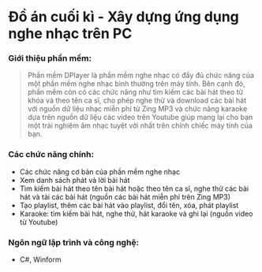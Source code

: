 # Đồ án cuối kì - Xây dựng ứng dụng nghe nhạc trên PC

### Giới thiệu phần mềm:
> Phần mềm DPlayer là phần mềm nghe nhạc có đầy đủ chức năng của một phần mềm nghe nhạc bình thường trên máy tính. Bên cạnh đó, phần mềm còn có các chức năng như tìm kiếm các bài hát theo từ khóa và theo tên ca sĩ, cho phép nghe thử và download các bài hát với nguồn dữ liệu nhạc miễn phí từ Zing MP3 và chức năng karaoke dựa trên nguồn dữ liệu các video trên Youtube giúp mang lại cho bạn một trải nghiệm âm nhạc tuyệt vời nhất trên chính chiếc máy tính của bạn. 

### Các chức năng chính:
* Các chức năng cơ bản của phần mềm nghe nhạc
* Xem danh sách phát và lời bài hát
* Tìm kiếm bài hát theo tên bài hát hoặc theo tên ca sĩ, nghe thử các bài hát và tải các bài hát (nguồn các bài hát miễn phí trên Zing MP3)
* Tạo playlist, thêm các bài hát vào playlist, đổi tên, xóa, phát playlist
* Karaoke: tìm kiếm bài hát, nghe thử, hát karaoke và ghi lại (nguồn video từ Youtube)

### Ngôn ngữ lập trình và công nghệ:
* C#, Winform
